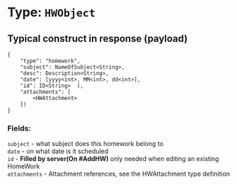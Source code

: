 # Type: ```HWObject```  
## Typical construct in response (payload)  
```
{  
	"type": "homework",  
	"subject": NameOfSubject<String>,  
    "desc": Description<String>,
	"date": [yyyy<int>, MM<int>, dd<int>],  
	"id": ID<String>  (,
	"attachments": [
	    <HWAttachment>
    ])
}  
```
### Fields:  
  
```subject``` - what subject does this homework belong to  
```date``` - on what date is it scheduled  
```id``` - __Filled by server(On #AddHW)__ only needed when editing an existing HomeWork  
```attachments``` - Attachment references, see the HWAttachment type definition